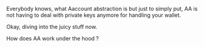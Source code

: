 Everybody knows, what Aaccount abstraction is but just to simply put, AA is not having to deal with private keys anymore for handling your wallet.

Okay, diving into the juicy stuff now.

How does AA work under the hood ?
